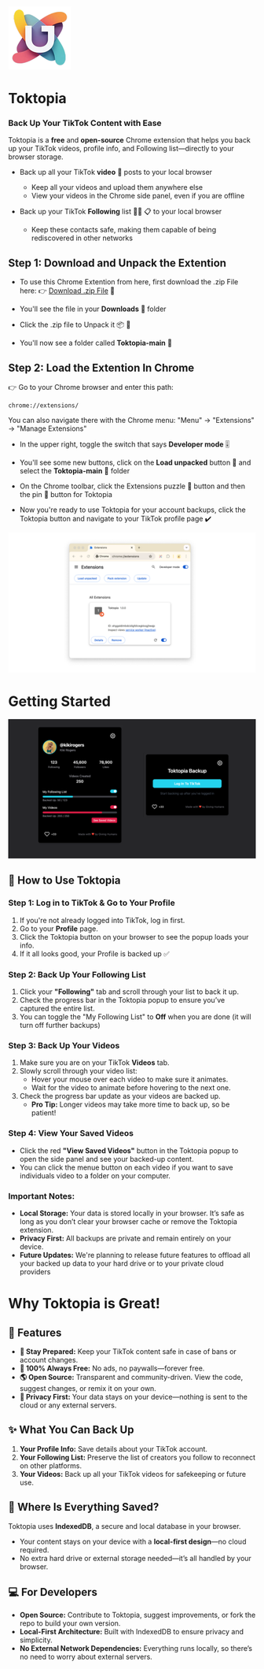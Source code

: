![Toktopia Logo](how-to-dev/icon-128x128.png)
# Toktopia
### Back Up Your TikTok Content with Ease  
Toktopia is a **free** and **open-source** Chrome extension that helps you back up your TikTok videos, profile info, and Following list—directly to your browser storage.

* Back up all your TikTok **video** 🎥 posts to your local browser
    * Keep all your videos and upload them anywhere else
    * View your videos in the Chrome side panel, even if you are offline
 
* Back up your TikTok **Following** list 👩‍🦰 📋 to your local browser
    * Keep these contacts safe, making them capable of being rediscovered in other networks

## Step 1: Download and Unpack the Extention

* To use this Chrome Extention from here, first download the .zip File here:
👉 [Download .zip File](https://github.com/mullojo/Toktopia/archive/refs/heads/main.zip) 💾 

* You'll see the file in your **Downloads** 📂 folder

* Click the .zip file to Unpack it 📦 📂

* You'll now see a folder called **Toktopia-main** 📂

## Step 2: Load the Extention In Chrome

👉 Go to your Chrome browser and enter this path: 

    chrome://extensions/
    
You can also navigate there with the Chrome menu: "Menu" -> "Extensions" -> "Manage Extensions"

* In the upper right, toggle the switch that says **Developer mode** 🎚️

* You'll see some new buttons, click on the **Load unpacked** button 🔘 and select the **Toktopia-main** 📂 folder

* On the Chrome toolbar, click the Extensions puzzle 🧩 button and then the pin 📌 button for Toktopia

* Now you're ready to use Toktopia for your account backups, click the Toktopia button and navigate to your TikTok profile page ✔️

![Chrome Extension Manager](how-to-dev/chrome-ext-manager.png)


# Getting Started

![Toktopia Screens](how-to-dev/toktopia-screens.png)

## 🌟 How to Use Toktopia

### Step 1: Log in to TikTok & Go to Your Profile
1. If you're not already logged into TikTok, log in first.  
2. Go to your **Profile** page.
3. Click the Toktopia button on your browser to see the popup loads your info.
4. If it all looks good, your Profile is backed up ✅

### Step 2: Back Up Your Following List  
1. Click your **"Following"** tab and scroll through your list to back it up.
2. Check the progress bar in the Toktopia popup to ensure you’ve captured the entire list.
3. You can toggle the "My Following List" to **Off** when you are done (it will turn off further backups)

### Step 3: Back Up Your Videos  
1. Make sure you are on your TikTok **Videos** tab.
2. Slowly scroll through your video list:  
   - Hover your mouse over each video to make sure it animates.
   - Wait for the video to animate before hovering to the next one.
3. Check the progress bar update as your videos are backed up.  
   - **Pro Tip:** Longer videos may take more time to back up, so be patient!

### Step 4: View Your Saved Videos  
- Click the red **"View Saved Videos"** button in the Toktopia popup to open the side panel and see your backed-up content.
- You can click the menue button on each video if you want to save individuals video to a folder on your computer.

### Important Notes:  
- **Local Storage:** Your data is stored locally in your browser. It’s safe as long as you don’t clear your browser cache or remove the Toktopia extension. 
- **Privacy First:** All backups are private and remain entirely on your device.
- **Future Updates:** We're planning to release future features to offload all your backed up data to your hard drive or to your private cloud providers

# Why Toktopia is Great!

## 🌟 Features  
- **💾 Stay Prepared:** Keep your TikTok content safe in case of bans or account changes.  
- **🎁 100% Always Free:** No ads, no paywalls—forever free.  
- **🌎 Open Source:** Transparent and community-driven. View the code, suggest changes, or remix it on your own.  
- **🔐 Privacy First:** Your data stays on your device—nothing is sent to the cloud or any external servers.  

## ✨ What You Can Back Up  
1. **Your Profile Info:** Save details about your TikTok account.  
2. **Your Following List:** Preserve the list of creators you follow to reconnect on other platforms.  
3. **Your Videos:** Back up all your TikTok videos for safekeeping or future use.  

## 📍 Where Is Everything Saved?  
Toktopia uses **IndexedDB**, a secure and local database in your browser.  
- Your content stays on your device with a **local-first design**—no cloud required.  
- No extra hard drive or external storage needed—it’s all handled by your browser.  

## 💻 For Developers  
- **Open Source:** Contribute to Toktopia, suggest improvements, or fork the repo to build your own version.  
- **Local-First Architecture:** Built with IndexedDB to ensure privacy and simplicity.  
- **No External Network Dependencies:** Everything runs locally, so there’s no need to worry about external servers. 

